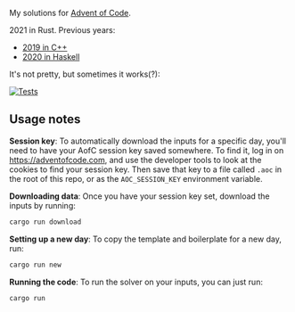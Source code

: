 My solutions for [Advent of Code](https://adventofcode.com/).

2021 in Rust. Previous years:

- [2019 in C++](https://github.com/dfm/adventofcode/tree/2019)
- [2020 in Haskell](https://github.com/dfm/adventofcode/tree/2020)

It's not pretty, but sometimes it works(?):

[![Tests](https://github.com/dfm/adventofcode/workflows/Tests/badge.svg)](https://github.com/dfm/adventofcode/actions?query=workflow%3ATests)

## Usage notes

**Session key**:
To automatically download the inputs for a specific day, you'll need to have
your AofC session key saved somewhere. To find it, log in on
https://adventofcode.com, and use the developer tools to look at the cookies to
find your session key. Then save that key to a file called `.aoc` in the root of
this repo, or as the `AOC_SESSION_KEY` environment variable.

**Downloading data**:
Once you have your session key set, download the inputs by running:

```bash
cargo run download
```

**Setting up a new day**:
To copy the template and boilerplate for a new day, run:

```bash
cargo run new
```

**Running the code**:
To run the solver on your inputs, you can just run:

```bash
cargo run
```
